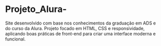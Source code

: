 # Projeto_Alura-
Site desenvolvido com base nos conhecimentos da graduação em ADS e do curso da Alura. Projeto focado em HTML, CSS e responsividade, aplicando boas práticas de front-end para criar uma interface moderna e funcional.
